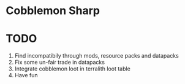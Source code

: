 # Cobblemon Sharp




# TODO

1. Find incompatibily through mods, resource packs and datapacks
2. Fix some un-fair trade in datapacks
3. Integrate cobblemon loot in terralith loot table
4. Have fun